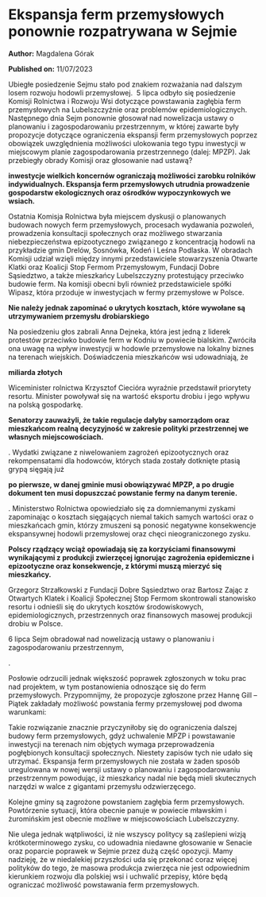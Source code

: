 # Ekspansja ferm przemysłowych ponownie rozpatrywana w Sejmie

**Author:** Magdalena Górak

**Published on:** <span class="ml-10 mb-10">11/07/2023</span>

Ubiegłe posiedzenie Sejmu stało pod znakiem rozważania nad dalszym losem rozwoju hodowli przemysłowej.  5 lipca odbyło się posiedzenie Komisji Rolnictwa i Rozwoju Wsi dotyczące powstawania zagłębia ferm przemysłowych na Lubelszczyźnie oraz problemów epidemiologicznych. Następnego dnia Sejm ponownie głosował nad nowelizacja ustawy o planowaniu i zagospodarowaniu przestrzennym, w której zawarte były propozycje dotyczące ograniczenia ekspansji ferm przemysłowych poprzez obowiązek uwzględnienia możliwości ulokowania tego typu inwestycji w miejscowym planie zagospodarowania przestrzennego (dalej: MPZP). Jak przebiegły obrady Komisji oraz głosowanie nad ustawą?

**inwestycje wielkich koncernów ograniczają możliwości zarobku rolników indywidualnych. Ekspansja ferm przemysłowych utrudnia prowadzenie gospodarstw ekologicznych oraz ośrodków wypoczynkowych we wsiach.**

Ostatnia Komisja Rolnictwa była miejscem dyskusji o planowanych budowach nowych ferm przemysłowych, procesach wydawania pozwoleń, prowadzenia konsultacji społecznych oraz możliwego stwarzania niebezpieczeństwa epizootycznego związanego z koncentracją hodowli na przykładzie gmin Drelów, Sosnówka, Kodeń i Leśna Podlaska. W obradach Komisji udział wzięli między innymi przedstawiciele stowarzyszenia Otwarte Klatki oraz Koalicji Stop Fermom Przemysłowym, Fundacji Dobre Sąsiedztwo, a także mieszkańcy Lubelszczyzny protestujący przeciwko budowie ferm. Na komisji obecni byli również przedstawiciele spółki Wipasz, która przoduje w inwestycjach w fermy przemysłowe w Polsce.

**Nie należy jednak zapominać o ukrytych kosztach, które wywołane są utrzymywaniem przemysłu drobiarskiego**

Na posiedzeniu głos zabrali Anna Dejneka, która jest jedną z liderek protestów przeciwko budowie ferm w Kodniu w powiecie bialskim. Zwróciła ona uwagę na wpływ inwestycji w hodowle przemysłowe na lokalny biznes na terenach wiejskich. Doświadczenia mieszkańców wsi udowadniają, że

**miliarda złotych**

Wiceminister rolnictwa Krzysztof Ciecióra wyraźnie przedstawił priorytety resortu. Minister powoływał się na wartość eksportu drobiu i jego wpływu na polską gospodarkę.

**Senatorzy zauważyli, że takie regulacje dałyby samorządom oraz mieszkańcom realną decyzyjność w zakresie polityki przestrzennej we własnych miejscowościach.**

. Wydatki związane z niwelowaniem zagrożeń epizootycznych oraz rekompensatami dla hodowców, których stada zostały dotknięte ptasią grypą sięgają już

**po pierwsze, w danej gminie musi obowiązywać MPZP, a po drugie dokument ten musi dopuszczać powstanie fermy na danym terenie.**

. Ministerstwo Rolnictwa opowiedziało się za domniemanymi zyskami zapominając o kosztach sięgających niemal takich samych wartości oraz o mieszkańcach gmin, którzy zmuszeni są ponosić negatywne konsekwencje ekspansywnej hodowli przemysłowej oraz chęci nieograniczonego zysku.

**Polscy rządzący wciąż opowiadają się za korzyściami finansowymi wynikającymi z produkcji zwierzęcej ignorując zagrożenia epidemiczne i epizootyczne oraz konsekwencje, z którymi muszą mierzyć się mieszkańcy.**

Grzegorz Strzałkowski z Fundacji Dobre Sąsiedztwo oraz Bartosz Zając z Otwartych Klatek i Koalicji Społecznej Stop Fermom skontrowali stanowisko resortu i odnieśli się do ukrytych kosztów środowiskowych, epidemiologicznych, przestrzennych oraz finansowych masowej produkcji drobiu w Polsce.

6 lipca Sejm obradował nad nowelizacją ustawy o planowaniu i zagospodarowaniu przestrzennym,

.

Posłowie odrzucili jednak większość poprawek zgłoszonych w toku prac nad projektem, w tym postanowienia odnoszące się do ferm przemysłowych. Przypomnijmy, że propozycje zgłoszone przez Hannę Gill – Piątek zakładały możliwość powstania fermy przemysłowej pod dwoma warunkami:

Takie rozwiązanie znacznie przyczyniłoby się do ograniczenia dalszej budowy ferm przemysłowych, gdyż uchwalenie MPZP i powstawanie inwestycji na terenach nim objętych wymaga przeprowadzenia pogłębionych konsultacji społecznych. Niestety zapisów tych nie udało się utrzymać. Ekspansja ferm przemysłowych nie została w żaden sposób uregulowana w nowej wersji ustawy o planowaniu i zagospodarowaniu przestrzennym powodując, iż mieszkańcy nadal nie będą mieli skutecznych narzędzi w walce z gigantami przemysłu odzwierzęcego.

Kolejne gminy są zagrożone powstaniem zagłębia ferm przemysłowych. Powtórzenie sytuacji, która obecnie panuje w powiecie mławskim i żuromińskim jest obecnie możliwe w miejscowościach Lubelszczyzny.

Nie ulega jednak wątpliwości, iż nie wszyscy politycy są zaślepieni wizją krótkoterminowego zysku, co udowadnia niedawne głosowanie w Senacie oraz poparcie poprawek w Sejmie przez dużą część opozycji. Mamy nadzieję, że w niedalekiej przyszłości uda się przekonać coraz więcej polityków do tego, że masowa produkcja zwierzęca nie jest odpowiednim kierunkiem rozwoju dla polskiej wsi i uchwalić przepisy, które będą ograniczać możliwość powstawania ferm przemysłowych.

